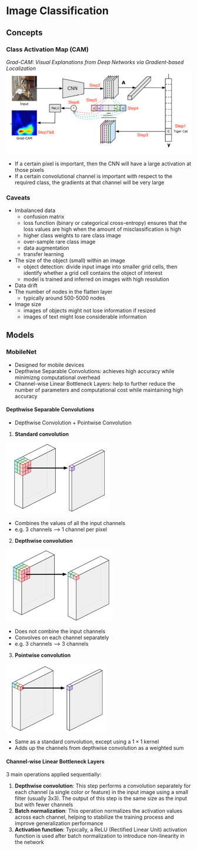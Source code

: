 # Image Classification

## Concepts
### Class Activation Map (CAM)
*Grad-CAM: Visual Explanations from Deep Networks via Gradient-based Localization*
![grad-cam](./media/grad-cam.png)

- If a certain pixel is important, then the CNN will have a large activation at those pixels
- If a certain convolutional channel is important with respect to the required class, the gradients at that channel will be very large

### Caveats
- Imbalanced data
  - confusion matrix
  - loss function (binary or categorical cross-entropy) ensures that the loss values are high when the amount of misclassification is high
  - higher class weights to rare class image
  - over-sample rare class image
  - data augmentation
  - transfer learning
- The size of the object (small) within an image
  - object detection: divide input image into smaller grid cells, then identify whether a grid cell contains the object of interest
  - model is trained and inferred on images with high resolution
- Data drift
- The number of nodes in the flatten layer
  - typically around 500-5000 nodes
- Image size
  - images of objects might not lose information if resized
  - images of text might lose considerable information


## Models
### MobileNet
- Designed for mobile devices
- Depthwise Separable Convolutions: achieves high accuracy while minimizng computational overhead
- Channel-wise Linear Bottleneck Layers: help to further reduce the number of parameters and computational cost while maintaining high accuracy

#### Depthwise Separable Convolutions
- Depthwise Convolution + Pointwise Convolution

1. **Standard convolution**

![std-conv](./media/std-conv.png)
- Combines the values of all the input channels
- e.g. 3 channels --> 1 channel per pixel

2. **Depthwise convolution**

![depth-conv](./media/depth-conv.png)
- Does not combine the input channels
- Convolves on each channel separately
- e.g. 3 channels --> 3 channels

3. **Pointwise convolution**

![point-conv](./media/point-conv.png)
- Same as a standard convolution, except using a $1 \times 1$ kernel
- Adds up the channels from depthwise convolution as a weighted sum

#### Channel-wise Linear Bottleneck Layers
3 main operations applied sequentially:
1. **Depthwise convolution**: This step performs a convolution separately for each channel (a single color or feature) in the input image using a small filter (usually 3x3). The output of this step is the same size as the input but with fewer channels
2. **Batch normalization**: This operation normalizes the activation values across each channel, helping to stabilize the training process and improve generalization performance
3. **Activation function**: Typically, a ReLU (Rectified Linear Unit) activation function is used after batch normalization to introduce non-linearity in the network